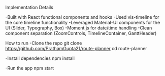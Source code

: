 Implementation Details

-Built with React functional components and hooks
-Used vis-timeline for the core timeline functionality
-Leveraged Material-UI components for the UI (Slider, Typography, Box)
-Moment.js for date/time handling
-Clean component separation (ZoomControls, TimelineContainer, GanttHeader)

How to run
-Clone the repo
git clone https://github.com/PrathamGupta21/route-planner
cd route-planner

-Install dependencies
npm install

-Run the app
npm start
